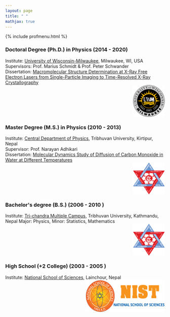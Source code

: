 ```yaml
---
layout: page
title: " "
mathjax: true
---
```


{% include profmenu.html %}


### Doctoral Degree (Ph.D.) in Physics (2014 - 2020)
Institute: [University of Wisconsin-Milwaukee,](https://uwm.edu/) Milwaukee, WI, USA
<br>
Supervisors: Prof. Marius Schmidt & Prof. Peter Schwander
<br>
Dissertation: [Macromolecular Structure Determination at X-Ray Free Electron Lasers from Single-Particle Imaging  to Time-Resolved X-Ray Crystallography](https://dc.uwm.edu/cgi/viewcontent.cgi?article=3585&context=etd)
<br>
<img align="right" width="100" height="100" src="/Images/uwmlogo.png">
<br clear="right"/>


### Master Degree (M.S.) in Physics (2010 - 2013)
Institute: [Central Department of Physics,](https://tucdp.edu.np/) Tribhuvan University, Kirtipur, Nepal
<br>
Supervisor: Prof. Narayan Adhikari
<br>
Dissertation: [Molecular Dynamics Study of Diffusion of Carbon Monoxide in Water at Different Temperatures](https://github.com/ishworpoudyal/ishworpoudyal.github.io/blob/master/Professional/ishwor_thesis.pdf)
<br>
<img align="right" width="100" height="100" src="/Images/TU.png">
<br clear="right"/>


### Bachelor's degree (B.S.) (2006 - 2010 )
Institute: [Tri-chandra Multiple Campus,](https://trichandracampus.edu.np/) Tribhuvan University, Kathmandu, Nepal
Major: Physics, Minor: Statistics, Mathematics
<br>
<img align="right" width="100" height="100" src="/Images/TU.png">
<br clear="right"/>

### High School (+2 College) (2003 - 2005 )

Institute: [National School of Sciences,](https://nist.edu.np/) Lainchour, Nepal
<br>
<img align="right" width="250" height="100" src="/Images/NIST.png">
<br clear="right"/>
